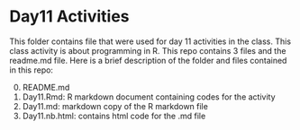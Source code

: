 # Day11  Activities

This folder contains file that were used for day 11 activities in the class. This class activity is about programming in R. This repo contains 3 files and the readme.md file. Here is a brief description of the folder and  files contained in this repo:

0. README.md
1. Day11.Rmd: R markdown document containing  codes for the activity
2. Day11.md:  markdown copy of the R markdown file
3. Day11.nb.html: contains html code for the .md file


